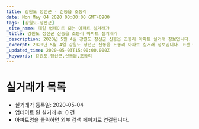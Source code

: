 ```yaml
---
title: 강원도 정선군 - 신동읍 조동리
date: Mon May 04 2020 00:00:00 GMT+0900
tags: [강원도-정선군]
_site_name: 매일 업데이트 되는 아파트 실거래가
_title: 강원도 정선군 신동읍 조동리 아파트 실거래가
_description: 2020년 5월 4일 강원도 정선군 신동읍 조동리 아파트 실거래 정보입니다. 0건 아파트 정보가 있습니다.
_excerpt: 2020년 5월 4일 강원도 정선군 신동읍 조동리 아파트 실거래 정보입니다. 0건 아파트 정보가 있습니다.
_updated_time: 2020-05-03T15:00:00.000Z
_keywords: 강원도,정선군,신동읍,조동리
---
```






# 실거래가 목록
- 실거래가 등록일: 2020-05-04
- 업데이트 된 실거래 수: 0 건
- 아파트명을 클릭하면 외부 검색 페이지로 연결됩니다.





